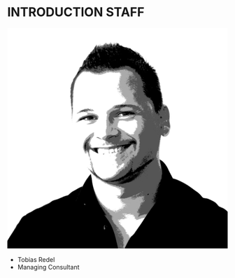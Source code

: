 <!SLIDE noprint smbullets staff>

# INTRODUCTION STAFF
![TR](../../_images/netways/staff/TR.jpg)

* Tobias Redel
 * Managing Consultant
